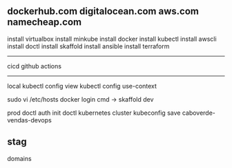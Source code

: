 dockerhub.com
digitalocean.com
aws.com
namecheap.com
---
install virtualbox
install minkube
install docker
install kubectl
install awscli
install doctl
install skaffold
install ansible
install terraform

---
cicd
github actions


---
local
kubectl config view
kubectl config use-context <name>

sudo vi /etc/hosts
docker login
cmd -> skaffold dev

prod
doctl auth init 
doctl kubernetes cluster kubeconfig save caboverde-vendas-devops

stag
---
domains

